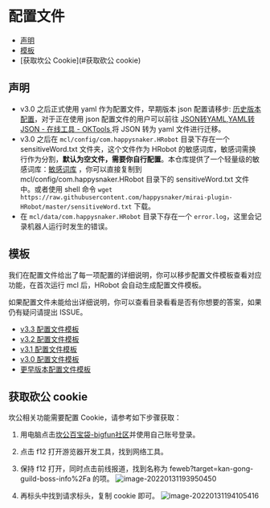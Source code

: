# 配置文件

- [声明](#声明)
- [模板](#模板)
- [获取坎公 Cookie](#获取砍公 cookie)

## 声明
- v3.0 之后正式使用 yaml 作为配置文件，早期版本 json 配置请移步: [历史版本配置](version/V2&V1_CONFIG.md)，对于正在使用 json 配置文件的用户可以前往 [JSON转YAML,YAML转JSON - 在线工具 - OKTools ](https://oktools.net/json2yaml)将 JSON 转为 yaml 文件进行迁移。
- v3.0 之后在 `mcl/config/com.happysnaker.HRobot` 目录下存在一个 sensitiveWord.txt 文件夹，这个文件作为 HRobot 的敏感词库，敏感词需换行作为分割，**默认为空文件，需要你自行配置**。本仓库提供了一个轻量级的敏感词库：[敏感词库](./sensitiveWord.txt) ，你可以直接复制到 mcl/config/com.happysnaker.HRobot 目录下的 sensitiveWord.txt 文件中。或者使用 shell 命令 `wget https://raw.githubusercontent.com/happysnaker/mirai-plugin-HRobot/master/sensitiveWord.txt` 下载。
- 在 `mcl/data/com.happysnaker.HRobot` 目录下存在一个 `error.log`，这里会记录机器人运行时发生的错误。

## 模板

我们在配置文件给出了每一项配置的详细说明，你可以移步配置文件模板查看对应功能，在首次运行 mcl 后，HRobot 会自动生成配置文件模板。

如果配置文件未能给出详细说明，你可以查看目录看看是否有你想要的答案，如果仍有疑问请提出 ISSUE。

- [v3.3 配置文件模板](./version/v3.3_config.md)
- [v3.2 配置文件模板](./version/v3.2_config.md)
- [v3.1 配置文件模板](./version/v3.1_config.md)
- [v3.0 配置文件模板](./version/v3.0_config.md)
- [更早版本配置文件模板](./version/V2&V1_CONFIG.md)

## 获取砍公 cookie

坎公相关功能需要配置 Cookie，请参考如下步骤获取：

1. 用电脑点击[坎公百宝袋-bigfun社区](https://www.bigfun.cn/tools/gt/)并使用自己账号登录。
2. 点击 f12 打开游览器开发工具，找到网络工具。
3. 保持 f12 打开，同时点击前线报道，找到名称为 feweb?target=kan-gong-guild-boss-info%2Fa 的项。
![image-20220131193950450](https://happysnaker-1306579962.cos.ap-nanjing.myqcloud.com/img/typora/image-20220131193950450.png)

4. 再标头中找到请求标头，复制 cookie 即可。
![image-20220131194105416](https://happysnaker-1306579962.cos.ap-nanjing.myqcloud.com/img/typora/image-20220131194105416.png)





















